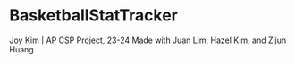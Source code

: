 # BasketballStatTracker
Joy Kim | AP CSP Project, 23-24
Made with Juan Lim, Hazel Kim, and Zijun Huang
